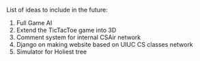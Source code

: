 List of ideas to include in the future:
1. Full Game AI
2. Extend the TicTacToe game into 3D
3. Comment system for internal CSAir network
4. Django on making website based on UIUC CS classes network
5. Simulator for Holiest tree
